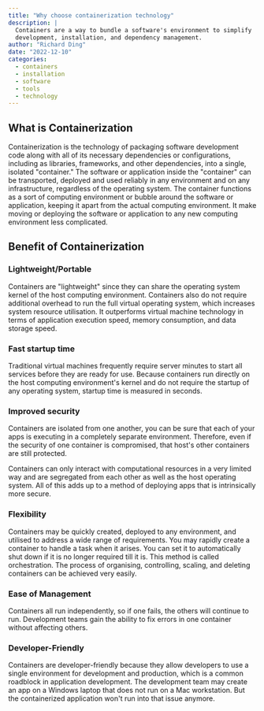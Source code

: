 ```yaml
---
title: "Why choose containerization technology"
description: |
  Containers are a way to bundle a software's environment to simplify
  development, installation, and dependency management.
author: "Richard Ding"
date: "2022-12-10"
categories:
  - containers
  - installation
  - software
  - tools
  - technology
---
```


## What is Containerization

Containerization is the technology of packaging software development
code along with all of its necessary dependencies or configurations,
including as libraries, frameworks, and other dependencies, into a
single, isolated "container." The software or application inside the
"container" can be transported, deployed and used reliably in any
environment and on any infrastructure, regardless of the operating
system. The container functions as a sort of computing environment or
bubble around the software or application, keeping it apart from the
actual computing environment. It make moving or deploying the software
or application to any new computing environment less complicated.

## Benefit of Containerization

### Lightweight/Portable

Containers are "lightweight" since they can share the operating system
kernel of the host computing environment. Containers also do not require
additional overhead to run the full virtual operating system, which
increases system resource utilisation. It outperforms virtual machine
technology in terms of application execution speed, memory consumption,
and data storage speed.

### Fast startup time

Traditional virtual machines frequently require server minutes to start
all services before they are ready for use. Because containers run
directly on the host computing environment's kernel and do not require
the startup of any operating system, startup time is measured in
seconds.

### Improved security

Containers are isolated from one another, you can be sure that each of
your apps is executing in a completely separate environment. Therefore,
even if the security of one container is compromised, that host's other
containers are still protected.

Containers can only interact with computational resources in a very
limited way and are segregated from each other as well as the host
operating system. All of this adds up to a method of deploying apps that
is intrinsically more secure.

### Flexibility

Containers may be quickly created, deployed to any environment, and
utilised to address a wide range of requirements. You may rapidly create
a container to handle a task when it arises. You can set it to
automatically shut down if it is no longer required till it is. This
method is called orchestration. The process of organising, controlling,
scaling, and deleting containers can be achieved very easily.

### Ease of Management

Containers all run independently, so if one fails, the others will
continue to run. Development teams gain the ability to fix errors in one
container without affecting others.

### Developer-Friendly

Containers are developer-friendly because they allow developers to use a
single environment for development and production, which is a common
roadblock in application development. The development team may create an
app on a Windows laptop that does not run on a Mac workstation. But the
containerized application won't run into that issue anymore.
